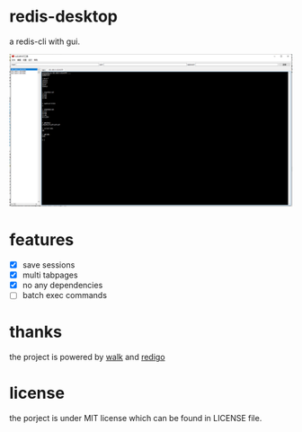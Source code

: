 # redis-desktop
a redis-cli with gui.

![demo](screenshoot/tabpage.png)


# features
* [x] save sessions 
* [x] multi tabpages 
* [x] no any dependencies
* [ ] batch exec commands

# thanks 
the project is powered by [walk](https://github.com/lxn/walk) and [redigo](https://github.com/gomodule/redigo)

# license
the porject is under MIT license which can be found in LICENSE file.
